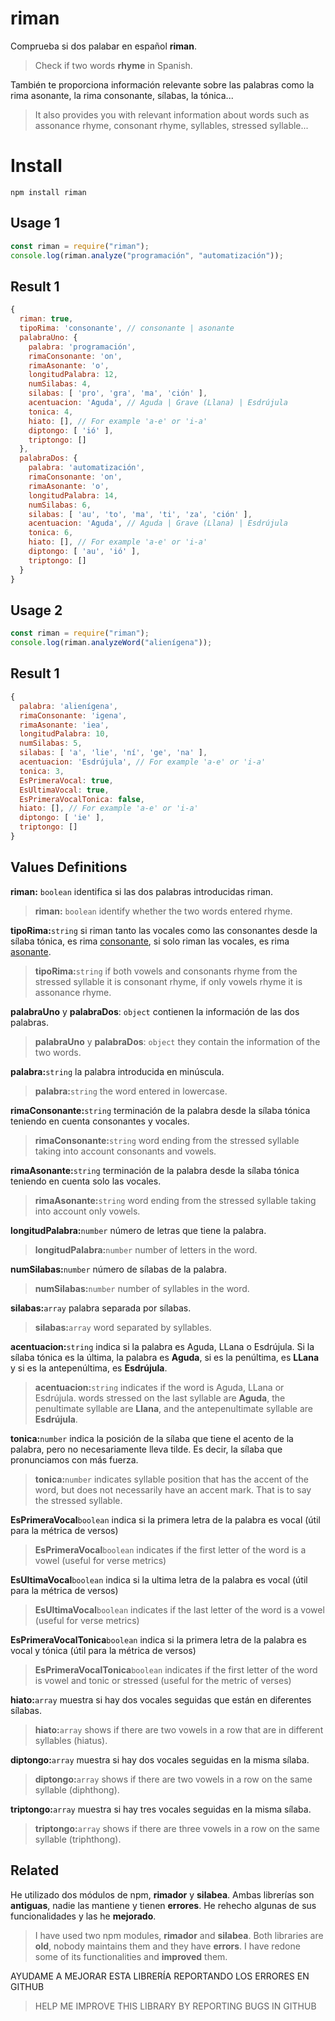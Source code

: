 # riman

Comprueba si dos palabar en español **riman**.

> Check if two words **rhyme** in Spanish.

También te proporciona información relevante sobre las palabras como la rima asonante, la rima consonante, sílabas, la tónica...

> It also provides you with relevant information about words such as assonance rhyme, consonant rhyme, syllables, stressed syllable...

# Install

    npm install riman

## Usage 1

```js
const riman = require("riman");
console.log(riman.analyze("programación", "automatización"));
```

## Result 1

```js
{
  riman: true,
  tipoRima: 'consonante', // consonante | asonante
  palabraUno: {
    palabra: 'programación',
    rimaConsonante: 'on',
    rimaAsonante: 'o',
    longitudPalabra: 12,
    numSilabas: 4,
    silabas: [ 'pro', 'gra', 'ma', 'ción' ],
    acentuacion: 'Aguda', // Aguda | Grave (Llana) | Esdrújula
    tonica: 4,
    hiato: [], // For example 'a-e' or 'i-a'
    diptongo: [ 'ió' ],
    triptongo: []
  },
  palabraDos: {
    palabra: 'automatización',
    rimaConsonante: 'on',
    rimaAsonante: 'o',
    longitudPalabra: 14,
    numSilabas: 6,
    silabas: [ 'au', 'to', 'ma', 'ti', 'za', 'ción' ],
    acentuacion: 'Aguda', // Aguda | Grave (Llana) | Esdrújula
    tonica: 6,
    hiato: [], // For example 'a-e' or 'i-a'
    diptongo: [ 'au', 'ió' ],
    triptongo: []
  }
}
```

## Usage 2

```js
const riman = require("riman");
console.log(riman.analyzeWord("alienígena"));
```

## Result 1

```js
{
  palabra: 'alienígena',
  rimaConsonante: 'igena',
  rimaAsonante: 'iea',
  longitudPalabra: 10,
  numSilabas: 5,
  silabas: [ 'a', 'lie', 'ní', 'ge', 'na' ],
  acentuacion: 'Esdrújula', // For example 'a-e' or 'i-a'
  tonica: 3,
  EsPrimeraVocal: true,
  EsUltimaVocal: true,
  EsPrimeraVocalTonica: false,
  hiato: [], // For example 'a-e' or 'i-a'
  diptongo: [ 'ie' ],
  triptongo: []
}
```

## Values Definitions

**riman:** `boolean` identifica si las dos palabras introducidas riman.

> **riman:** `boolean` identify whether the two words entered rhyme.

**tipoRima:**`string` si riman tanto las vocales como las consonantes desde la sílaba tónica, es rima [consonante](https://es.wikipedia.org/wiki/Rima_consonante), si solo riman las vocales, es rima [asonante](https://es.wikipedia.org/wiki/Asonancia).

> **tipoRima:**`string` if both vowels and consonants rhyme from the stressed syllable it is consonant rhyme, if only vowels rhyme it is
> assonance rhyme.

**palabraUno** y **palabraDos**: `object` contienen la información de las dos palabras.

> **palabraUno** y **palabraDos**: `object` they contain the information of the two words.

**palabra:**`string` la palabra introducida en minúscula.

> **palabra:**`string` the word entered in lowercase.

**rimaConsonante:**`string` terminación de la palabra desde la sílaba tónica teniendo en cuenta consonantes y vocales.

> **rimaConsonante:**`string` word ending from the stressed syllable taking into account consonants and vowels.

**rimaAsonante:**`string` terminación de la palabra desde la sílaba tónica teniendo en cuenta solo las vocales.

> **rimaAsonante:**`string` word ending from the stressed syllable taking into account only vowels.

**longitudPalabra:**`number` número de letras que tiene la palabra.

> **longitudPalabra:**`number` number of letters in the word.

**numSilabas:**`number` número de sílabas de la palabra.

> **numSilabas:**`number` number of syllables in the word.

**silabas:**`array` palabra separada por sílabas.

> **silabas:**`array` word separated by syllables.

**acentuacion:**`string` indica si la palabra es Aguda, LLana o Esdrújula. Si la sílaba tónica es la última, la palabra es **Aguda**, si es la penúltima, es **LLana** y si es la antepenúltima, es **Esdrújula**.

> **acentuacion:**`string` indicates if the word is Aguda, LLana or Esdrújula. words stressed on the last syllable are **Aguda**, the penultimate syllable are **Llana**, and the antepenultimate syllable are **Esdrújula**.

**tonica:**`number` indica la posición de la sílaba que tiene el acento de la palabra, pero no necesariamente lleva tilde. Es decir, la sílaba que pronunciamos con más fuerza.

> **tonica:**`number` indicates syllable position that has the accent of the word, but does not necessarily have an accent mark. That is to say the stressed syllable.

**EsPrimeraVocal**`boolean` indica si la primera letra de la palabra es vocal (útil para la métrica de versos)

> **EsPrimeraVocal**`boolean` indicates if the first letter of the word is a vowel (useful for verse metrics)

**EsUltimaVocal**`boolean` indica si la ultima letra de la palabra es vocal (útil para la métrica de versos)

> **EsUltimaVocal**`boolean` indicates if the last letter of the word is a vowel (useful for verse metrics)

**EsPrimeraVocalTonica**`boolean` indica si la primera letra de la palabra es vocal y tónica (útil para la métrica de versos)

> **EsPrimeraVocalTonica**`boolean` indicates if the first letter of the word is vowel and tonic or stressed (useful for the metric of verses)

**hiato:**`array` muestra si hay dos vocales seguidas que están en diferentes sílabas.

> **hiato:**`array` shows if there are two vowels in a row that are in different syllables (hiatus).

**diptongo:**`array` muestra si hay dos vocales seguidas en la misma sílaba.

> **diptongo:**`array` shows if there are two vowels in a row on the same syllable (diphthong).

**triptongo:**`array` muestra si hay tres vocales seguidas en la misma sílaba.

> **triptongo:**`array` shows if there are three vowels in a row on the same syllable (triphthong).

## Related

He utilizado dos módulos de npm, **rimador** y **silabea**. Ambas librerías son **antiguas**, nadie las mantiene y tienen **errores**. He rehecho algunas de sus funcionalidades y las he **mejorado**.

> I have used two npm modules, **rimador** and **silabea**. Both
> libraries are **old**, nobody maintains them and they have **errors**.
> I have redone some of its functionalities and **improved** them.

AYUDAME A MEJORAR ESTA LIBRERÍA REPORTANDO LOS ERRORES EN GITHUB

> HELP ME IMPROVE THIS LIBRARY BY REPORTING BUGS IN GITHUB
